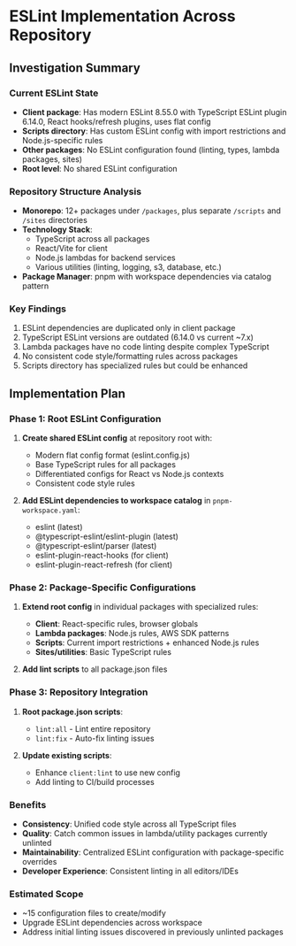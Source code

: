 # ESLint Implementation Across Repository

## Investigation Summary

### Current ESLint State
- **Client package**: Has modern ESLint 8.55.0 with TypeScript ESLint plugin 6.14.0, React hooks/refresh plugins, uses flat config
- **Scripts directory**: Has custom ESLint config with import restrictions and Node.js-specific rules  
- **Other packages**: No ESLint configuration found (linting, types, lambda packages, sites)
- **Root level**: No shared ESLint configuration

### Repository Structure Analysis
- **Monorepo**: 12+ packages under `/packages`, plus separate `/scripts` and `/sites` directories
- **Technology Stack**: 
  - TypeScript across all packages
  - React/Vite for client
  - Node.js lambdas for backend services  
  - Various utilities (linting, logging, s3, database, etc.)
- **Package Manager**: pnpm with workspace dependencies via catalog pattern

### Key Findings
1. ESLint dependencies are duplicated only in client package
2. TypeScript ESLint versions are outdated (6.14.0 vs current ~7.x)  
3. Lambda packages have no code linting despite complex TypeScript
4. No consistent code style/formatting rules across packages
5. Scripts directory has specialized rules but could be enhanced

## Implementation Plan

### Phase 1: Root ESLint Configuration
1. **Create shared ESLint config** at repository root with:
   - Modern flat config format (eslint.config.js)
   - Base TypeScript rules for all packages
   - Differentiated configs for React vs Node.js contexts
   - Consistent code style rules

2. **Add ESLint dependencies to workspace catalog** in `pnpm-workspace.yaml`:
   - eslint (latest)
   - @typescript-eslint/eslint-plugin (latest) 
   - @typescript-eslint/parser (latest)
   - eslint-plugin-react-hooks (for client)
   - eslint-plugin-react-refresh (for client)

### Phase 2: Package-Specific Configurations  
1. **Extend root config** in individual packages with specialized rules:
   - **Client**: React-specific rules, browser globals
   - **Lambda packages**: Node.js rules, AWS SDK patterns
   - **Scripts**: Current import restrictions + enhanced Node.js rules
   - **Sites/utilities**: Basic TypeScript rules

2. **Add lint scripts** to all package.json files

### Phase 3: Repository Integration
1. **Root package.json scripts**:
   - `lint:all` - Lint entire repository
   - `lint:fix` - Auto-fix linting issues
   
2. **Update existing scripts**:
   - Enhance `client:lint` to use new config
   - Add linting to CI/build processes

### Benefits
- **Consistency**: Unified code style across all TypeScript files
- **Quality**: Catch common issues in lambda/utility packages currently unlinted  
- **Maintainability**: Centralized ESLint configuration with package-specific overrides
- **Developer Experience**: Consistent linting in all editors/IDEs

### Estimated Scope
- ~15 configuration files to create/modify
- Upgrade ESLint dependencies across workspace
- Address initial linting issues discovered in previously unlinted packages